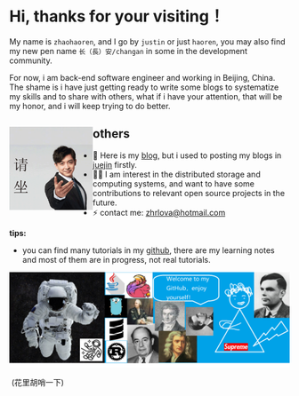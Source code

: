 # Hi, thanks for your visiting！

My name is `zhaohaoren`, and I go by `justin` or just `haoren`, you may also find my new pen name `长（長）安/changan` in some in the development community. 

For now, i am back-end software engineer and working in Beijing, China. The shame is i have just getting ready to write some blogs to systematize my skills and to share with others, what if i have your attention, that will be my honor, and i will keep trying to do better.


## others <img align="left" width="150" height="150" src="https://github.com/zhaohaoren/zhaohaoren/blob/master/zhaohaoren/01.gif?raw=true">

- 👋 Here is my [blog](http://www.zhaohaoren.top/), but i used to posting my blogs in [juejin](https://juejin.im/user/2814346130104173/posts) firstly.
- ✍🏾 I am interest in the distributed storage and computing systems, and want to have some contributions to relevant open source projects in the future.
- ⚡ contact me: zhrlova@hotmail.com  

**tips:**

- you can find many tutorials in my [github](https://github.com/zhaohaoren), there are my learning notes and most of them are in progress, not real tutorials.

<img src="https://github.com/zhaohaoren/zhaohaoren/blob/master/gh-header-image-cropped.png?raw=true" alt="hi there!">

​																																																														(花里胡哨一下)






